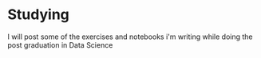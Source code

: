 # Studying
I will post some of the exercises and notebooks i'm writing while doing the post graduation in Data Science
